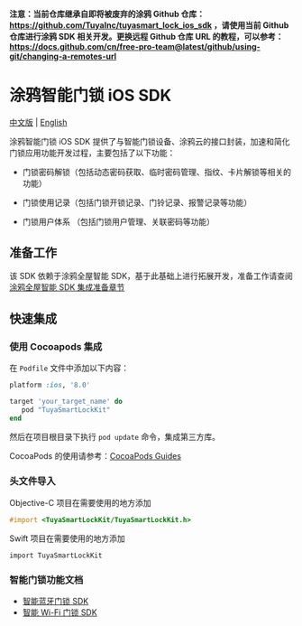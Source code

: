#### 注意：当前仓库继承自即将被废弃的涂鸦 Github 仓库：https://github.com/TuyaInc/tuyasmart_lock_ios_sdk ，请使用当前 Github 仓库进行涂鸦 SDK 相关开发。更换远程 Github 仓库 URL 的教程，可以参考：https://docs.github.com/cn/free-pro-team@latest/github/using-git/changing-a-remotes-url

# 涂鸦智能门锁 iOS SDK

[中文版](README_cn.md) | [English](README.md)

涂鸦智能门锁 iOS SDK 提供了与智能门锁设备、涂鸦云的接口封装，加速和简化门锁应用功能开发过程，主要包括了以下功能：

- 门锁密码解锁（包括动态密码获取、临时密码管理、指纹、卡片解锁等相关的功能）

- 门锁使用记录（包括门锁开锁记录、门铃记录、报警记录等功能）

- 门锁用户体系 （包括门锁用户管理、关联密码等功能）

  


## 准备工作

该 SDK 依赖于涂鸦全屋智能 SDK，基于此基础上进行拓展开发，准备工作请查阅[涂鸦全屋智能 SDK 集成准备章节](https://tuyainc.github.io/tuyasmart_home_ios_sdk_doc/zh-hans/resource/Preparation.html)



## 快速集成

### 使用 Cocoapods 集成

在 `Podfile` 文件中添加以下内容：

```ruby
platform :ios, '8.0'

target 'your_target_name' do
   pod "TuyaSmartLockKit"
end
```

然后在项目根目录下执行 `pod update` 命令，集成第三方库。

CocoaPods 的使用请参考：[CocoaPods Guides](https://guides.cocoapods.org/)



### 头文件导入

Objective-C 项目在需要使用的地方添加

```objective-c
#import <TuyaSmartLockKit/TuyaSmartLockKit.h>
```

Swift 项目在需要使用的地方添加

```
import TuyaSmartLockKit
```



### 智能门锁功能文档

* [智能蓝牙门锁 SDK](https://tuyainc.github.io/tuyasmart_home_ios_sdk_doc/zh-hans/resource/BLELock.html)
* [智能 Wi-Fi 门锁 SDK](https://tuyainc.github.io/tuyasmart_home_ios_sdk_doc/zh-hans/resource/WiFiLock.html)

